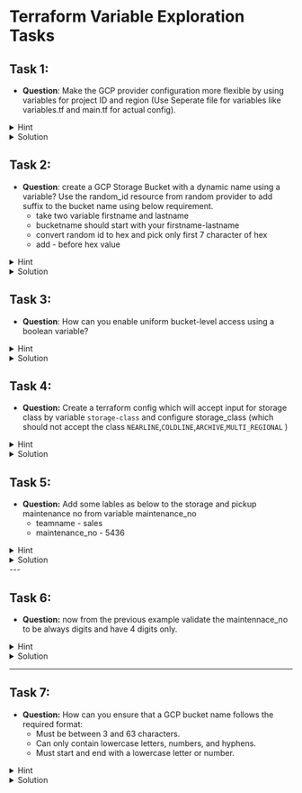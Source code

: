 # Terraform Variable Exploration Tasks


## Task 1: 
- **Question**: Make the GCP provider configuration more flexible by using variables for project ID and region (Use Seperate file for variables like variables.tf and main.tf for actual config).
<details>
<summary>Hint</summary>
Define variables for `project_id` and `region`, and reference them in the provider configuration.
</details>
<details>
<summary>Solution</summary>

```bash
# variables.tf
variable "project_id" {
  type = string
}

variable "region" {
  type = string
}

# main.tf
provider "google" {
  project = var.project_id
  region  = var.region
}
```
This sets the backend to use a specific state file path.
</details>

## Task 2: 
- **Question**: create a GCP Storage Bucket with a dynamic name using a variable? Use the random_id resource from random provider to add suffix to the bucket name using below requirement. 
  - take two variable firstname and lastname
  - bucketname should start with your firstname-lastname
  - convert random id to hex and pick only first 7 character of hex
  - add - before hex value
<details>
<summary>Hint</summary> 
Use the `random_id` resource to generate a random suffix, convert it to hexadecimal, and slice it to take only the first 7 characters. Concatenate this with your first and last name to form a unique bucket name. 
</details> 

<details> 
<summary>Solution</summary>

```bash
# variables.tf
variable "first_name" {
  type = string
  default = "John"  # Replace with your first name
}

variable "last_name" {
  type = string
  default = "Doe"   # Replace with your last name
}

# main.tf
resource "random_id" "bucket_suffix" {
  byte_length = 4
}

resource "google_storage_bucket" "bucket" {
  name     = "${var.first_name}-${var.last_name}-${substr(random_id.bucket_suffix.hex, 0, 7)}"
  location = var.region
}
```

</details>
</details>

## Task 3: 
- **Question**: How can you enable uniform bucket-level access using a boolean variable?
<details>
<summary>Hint</summary>
Define a `uniform_bucket_level_access` variable and set it to `true` or `false`. 
</details>

<details>
<summary>Solution</summary>

```bash
# variables.tf
variable "uniform_bucket_level_access" {
  type    = bool
  default = true
}

# main.tf
resource "google_storage_bucket" "bucket" {
  name                            = var.bucket_name
  location                        = var.region
  uniform_bucket_level_access     = var.uniform_bucket_level_access
}

```
</details>

## Task 4:  
- **Question:** Create a terraform config which will accept input for storage class by variable `storage-class` and configure storage_class (which should not accept the class `NEARLINE`,`COLDLINE`,`ARCHIVE`,`MULTI_REGIONAL` )
<details> <summary>Hint</summary> You can use the `validation` block in the variable definition to restrict specific values for the `storage_class`. Use a regular expression or a condition to ensure the input is not in the restricted list.</details> 
<details> <summary>Solution</summary>

```bash
# variables.tf
variable "storage_class" {
  description = "The storage class of the bucket"
  type        = string

  validation {
    condition = !contains(["NEARLINE", "COLDLINE", "ARCHIVE", "MULTI_REGIONAL"], var.storage_class)
    error_message = "The storage class cannot be 'NEARLINE', 'COLDLINE', 'ARCHIVE', or 'MULTI_REGIONAL'."
  }
}

# main.tf
resource "google_storage_bucket" "bucket" {
  name         = "my-unique-bucket-name"
  location     = "US"
  storage_class = var.storage_class
}
```
</details>

## Task 5: 
- **Question:** Add some lables as below to the storage and pickup maintenance no from variable maintenance_no
  - teamname - sales
  - maintenance_no - 5436
<details> <summary>Hint</summary> You can use the `labels` argument in the `google_storage_bucket` resource to add key-value pairs for your custom labels. </details> <details> <summary>Solution</summary>

```bash
# variables.tf
variable "maintenance_no" {
  description = "The maintenance number for the storage bucket"
  type        = string
  default     = "5436"
}

# main.tf
resource "google_storage_bucket" "bucket" {
  name          = "my-unique-bucket-name"
  location      = "us-central1"

  labels = {
    teamname       = "sales"
    maintenance_no = var.maintenance_no
  }
}

```
</details>
</details>
---

## Task 6: 
- **Question:** now from the previous example validate the maintennace_no to be always digits and have 4 digits only.

<details> <summary>Hint</summary> Use the `validation` block in the variable definition to ensure the `maintenance_no` meets the criteria. Leverage a regular expression to check for exactly 4 digits. </details> <details> <summary>Solution</summary>

```bash
# variables.tf
# variables.tf
variable "maintenance_no" {
  description = "The maintenance number for the storage bucket"
  type        = string
  default     = "5436"

  validation {
    condition     = can(regex("^/d{4}$", var.maintenance_no))
    error_message = "The maintenance number must be exactly 4 digits (e.g., 1234)."
  }
}

# main.tf
resource "google_storage_bucket" "bucket" {
  name          = "my-unique-bucket"
  location      = "US"
  storage_class = "STANDARD"

  labels = {
    teamname       = "sales"
    maintenance_no = var.maintenance_no
  }
}
```
</details>
</details>

---

## Task 7: 
- **Question:** How can you ensure that a GCP bucket name follows the required format:  
     - Must be between 3 and 63 characters.
     - Can only contain lowercase letters, numbers, and hyphens.
     - Must start and end with a lowercase letter or number.

<details> <summary>Hint</summary> Use the `validation` block in the variable definition with a regex pattern to enforce bucket naming rules. </details> <details> <summary>Solution</summary>

```bash
# variables.tf
variable "bucket_name" {
  description = "The name of the GCP storage bucket"
  type        = string

  validation {
    condition = can(regex("^[a-z0-9]([-a-z0-9]{1,61}[a-z0-9])?$", var.bucket_name))
    error_message = <<EOT
    The bucket name must:
    - Be between 3 and 63 characters long.
    - Only contain lowercase letters, numbers, and hyphens.
    - Start and end with a lowercase letter or number.
    EOT
  }
}

# main.tf
resource "google_storage_bucket" "validated_bucket" {
  name          = var.bucket_name
  location      = "US"
  storage_class = "STANDARD"
}

```
</details>

